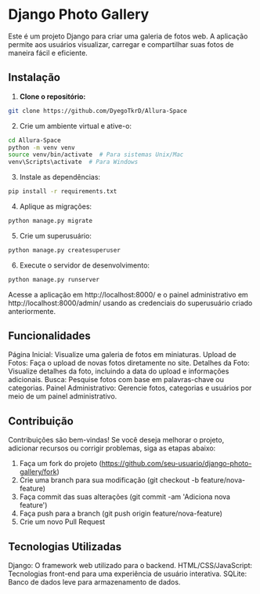 # Django Photo Gallery

Este é um projeto Django para criar uma galeria de fotos web. A aplicação permite aos usuários visualizar, carregar e compartilhar suas fotos de maneira fácil e eficiente.

## Instalação

1. **Clone o repositório:**

```bash
git clone https://github.com/DyegoTkrD/Allura-Space
```

2. Crie um ambiente virtual e ative-o:
```bash
cd Allura-Space
python -m venv venv
source venv/bin/activate  # Para sistemas Unix/Mac
venv\Scripts\activate  # Para Windows
```

3. Instale as dependências:
```bash
pip install -r requirements.txt
```

4. Aplique as migrações:
```bash
python manage.py migrate
```

5. Crie um superusuário:
```bash
python manage.py createsuperuser
```

6. Execute o servidor de desenvolvimento:
```bash
python manage.py runserver
```
Acesse a aplicação em http://localhost:8000/ e o painel administrativo em http://localhost:8000/admin/ usando as credenciais do superusuário criado anteriormente.

## Funcionalidades
Página Inicial: Visualize uma galeria de fotos em miniaturas.
Upload de Fotos: Faça o upload de novas fotos diretamente no site.
Detalhes da Foto: Visualize detalhes da foto, incluindo a data do upload e informações adicionais.
Busca: Pesquise fotos com base em palavras-chave ou categorias.
Painel Administrativo: Gerencie fotos, categorias e usuários por meio de um painel administrativo.

## Contribuição
Contribuições são bem-vindas! Se você deseja melhorar o projeto, adicionar recursos ou corrigir problemas, siga as etapas abaixo:

1. Faça um fork do projeto (https://github.com/seu-usuario/django-photo-gallery/fork)
2. Crie uma branch para sua modificação (git checkout -b feature/nova-feature)
3. Faça commit das suas alterações (git commit -am 'Adiciona nova feature')
4. Faça push para a branch (git push origin feature/nova-feature)
5. Crie um novo Pull Request

## Tecnologias Utilizadas
Django: O framework web utilizado para o backend.
HTML/CSS/JavaScript: Tecnologias front-end para uma experiência de usuário interativa.
SQLite: Banco de dados leve para armazenamento de dados.
